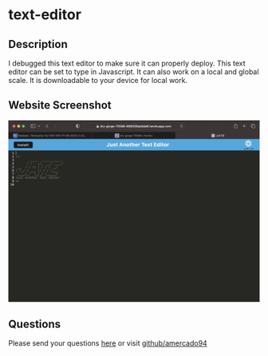 # text-editor

## Description
I debugged this text editor to make sure it can properly deploy. This text editor can be set to type in Javascript. It can also work on a local and global scale. It is downloadable to your device for local work.

## Website Screenshot
![Screenshot of my webpage featuring a search for Dallas' weather. Including a 5 day forecast.](<assets/images/textEditorSS.png>)

## Questions
Please send your questions [here](mailto:AlfredoMercado1994@gmail.com?subject=[GitHub]%20Dev%20Connect) or visit [github/amercado94](https://github.com/amercado94)